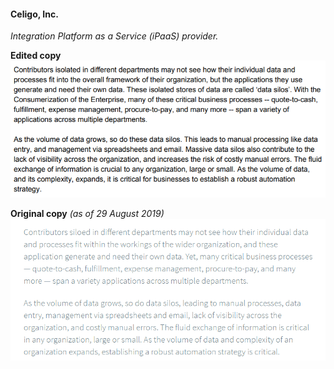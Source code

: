 #### Celigo, Inc.  
*Integration Platform as a Service (iPaaS) provider.*

**Edited copy**  
![edited-celigo-copy](celigo-integration-edit-example.png)

**Original copy** *(as of 29 August 2019)*
![original-celigo-copy](celigo-integration-page-example.png)
